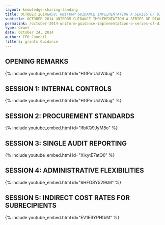 ```yaml
---
layout: knowledge-sharing-landing
title: OCTOBER 2014&#58; UNIFORM GUIDANCE IMPLEMENTATION A SERIES OF DIALOGUES
subtitle: OCTOBER 2014 UNIFORM GUIDANCE IMPLEMENTATION A SERIES OF DIALOGUES
permalink: /october-2014-uniform-guidance-implementation-a-series-of-dialogues/
type: Grant
date: October 24, 2014
author: CFO Council 
filters: grants Guidance
---
```


## OPENING REMARKS

{% include youtube_embed.html id="HGPmUcIW4ug" %}  

## SESSION 1: INTERNAL CONTROLS

{% include youtube_embed.html id="HGPmUcIW4ug" %}  

## SESSION 2: PROCUREMENT STANDARDS

{% include youtube_embed.html id="lfbKQ9JyM8o" %}  

## SESSION 3: SINGLE AUDIT REPORTING

{% include youtube_embed.html id="XixytE7atQ0" %} 

## SESSION 4: ADMINISTRATIVE FLEXIBILITIES

{% include youtube_embed.html id="6HFO8Y529kM" %}  

## SESSION 5: INDIRECT COST RATES FOR SUBRECIPIENTS

{% include youtube_embed.html id="EV1E6YPHfbM" %}  


